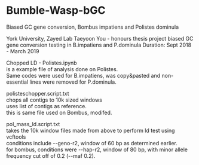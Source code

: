 # Bumble-Wasp-bGC
Biased GC gene conversion, Bombus impatiens and Polistes dominula

York University, Zayed Lab
Taeyoon You - honours thesis project
biased GC gene conversion testing in B.impatiens and P.dominula
Duration: Sept 2018 - March 2019

Chopped LD - Polistes.ipynb   
is a example file of analysis done on Polistes.   
Same codes were used for B.impatiens, was copy&pasted and non-essential lines were removed for P.dominula.    



polisteschopper.script.txt  
chops all contigs to 10k sized windows    
uses list of contigs as reference.  
this is same file used on Bombus, modifed.  

pol_mass_ld.script.txt    
takes the 10k window files made from above to perform ld test using vcftools  
conditions include --geno-r2, window of 60 bp as determined earlier.  
for bombus, conditions were --hap-r2, window of 80 bp, with minor allele frequency cut off of 0.2 (--maf 0.2).  
